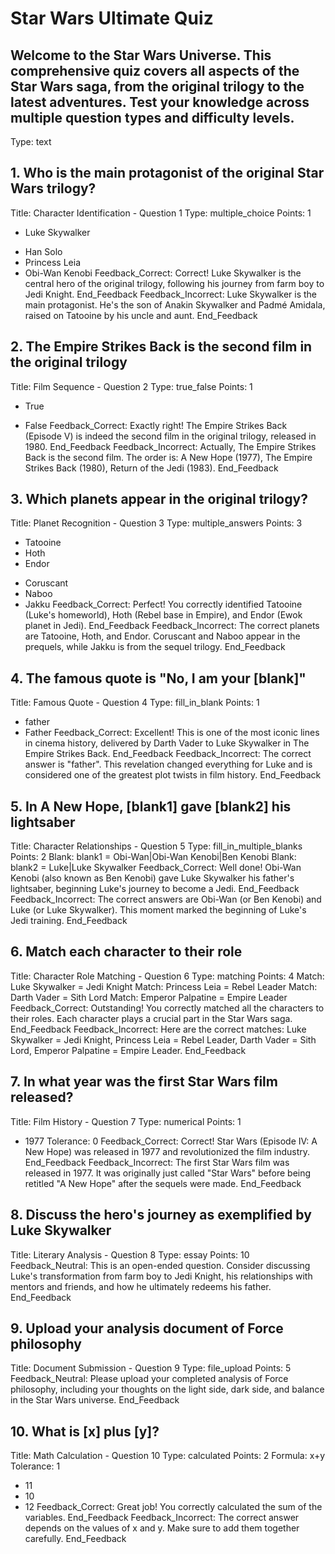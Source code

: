 # Star Wars Ultimate Quiz

## Welcome to the Star Wars Universe. This comprehensive quiz covers all aspects of the Star Wars saga, from the original trilogy to the latest adventures. Test your knowledge across multiple question types and difficulty levels.
Type: text

## 1. Who is the main protagonist of the original Star Wars trilogy?
Title: Character Identification - Question 1
Type: multiple_choice
Points: 1
* Luke Skywalker
- Han Solo
- Princess Leia
- Obi-Wan Kenobi
Feedback_Correct:
Correct! Luke Skywalker is the central hero of the original trilogy, following his journey from farm boy to Jedi Knight.
End_Feedback
Feedback_Incorrect:
Luke Skywalker is the main protagonist. He's the son of Anakin Skywalker and Padmé Amidala, raised on Tatooine by his uncle and aunt.
End_Feedback

## 2. The Empire Strikes Back is the second film in the original trilogy
Title: Film Sequence - Question 2
Type: true_false
Points: 1
* True
- False
Feedback_Correct:
Exactly right! The Empire Strikes Back (Episode V) is indeed the second film in the original trilogy, released in 1980.
End_Feedback
Feedback_Incorrect:
Actually, The Empire Strikes Back is the second film. The order is: A New Hope (1977), The Empire Strikes Back (1980), Return of the Jedi (1983).
End_Feedback

## 3. Which planets appear in the original trilogy?
Title: Planet Recognition - Question 3
Type: multiple_answers
Points: 3
* Tatooine
* Hoth
* Endor
- Coruscant
- Naboo
- Jakku
Feedback_Correct:
Perfect! You correctly identified Tatooine (Luke's homeworld), Hoth (Rebel base in Empire), and Endor (Ewok planet in Jedi).
End_Feedback
Feedback_Incorrect:
The correct planets are Tatooine, Hoth, and Endor. Coruscant and Naboo appear in the prequels, while Jakku is from the sequel trilogy.
End_Feedback

## 4. The famous quote is "No, I am your [blank]"
Title: Famous Quote - Question 4
Type: fill_in_blank
Points: 1
* father
* Father
Feedback_Correct:
Excellent! This is one of the most iconic lines in cinema history, delivered by Darth Vader to Luke Skywalker in The Empire Strikes Back.
End_Feedback
Feedback_Incorrect:
The correct answer is "father". This revelation changed everything for Luke and is considered one of the greatest plot twists in film history.
End_Feedback

## 5. In A New Hope, [blank1] gave [blank2] his lightsaber
Title: Character Relationships - Question 5
Type: fill_in_multiple_blanks
Points: 2
Blank: blank1 = Obi-Wan|Obi-Wan Kenobi|Ben Kenobi
Blank: blank2 = Luke|Luke Skywalker
Feedback_Correct:
Well done! Obi-Wan Kenobi (also known as Ben Kenobi) gave Luke Skywalker his father's lightsaber, beginning Luke's journey to become a Jedi.
End_Feedback
Feedback_Incorrect:
The correct answers are Obi-Wan (or Ben Kenobi) and Luke (or Luke Skywalker). This moment marked the beginning of Luke's Jedi training.
End_Feedback

## 6. Match each character to their role
Title: Character Role Matching - Question 6
Type: matching
Points: 4
Match: Luke Skywalker = Jedi Knight
Match: Princess Leia = Rebel Leader
Match: Darth Vader = Sith Lord
Match: Emperor Palpatine = Empire Leader
Feedback_Correct:
Outstanding! You correctly matched all the characters to their roles. Each character plays a crucial part in the Star Wars saga.
End_Feedback
Feedback_Incorrect:
Here are the correct matches: Luke Skywalker = Jedi Knight, Princess Leia = Rebel Leader, Darth Vader = Sith Lord, Emperor Palpatine = Empire Leader.
End_Feedback

## 7. In what year was the first Star Wars film released?
Title: Film History - Question 7
Type: numerical
Points: 1
* 1977
Tolerance: 0
Feedback_Correct:
Correct! Star Wars (Episode IV: A New Hope) was released in 1977 and revolutionized the film industry.
End_Feedback
Feedback_Incorrect:
The first Star Wars film was released in 1977. It was originally just called "Star Wars" before being retitled "A New Hope" after the sequels were made.
End_Feedback

## 8. Discuss the hero's journey as exemplified by Luke Skywalker
Title: Literary Analysis - Question 8
Type: essay
Points: 10
Feedback_Neutral:
This is an open-ended question. Consider discussing Luke's transformation from farm boy to Jedi Knight, his relationships with mentors and friends, and how he ultimately redeems his father.
End_Feedback

## 9. Upload your analysis document of Force philosophy
Title: Document Submission - Question 9
Type: file_upload
Points: 5
Feedback_Neutral:
Please upload your completed analysis of Force philosophy, including your thoughts on the light side, dark side, and balance in the Star Wars universe.
End_Feedback

## 10. What is [x] plus [y]?
Title: Math Calculation - Question 10
Type: calculated
Points: 2
Formula: x+y
Tolerance: 1
* 11
* 10
* 12
Feedback_Correct:
Great job! You correctly calculated the sum of the variables.
End_Feedback
Feedback_Incorrect:
The correct answer depends on the values of x and y. Make sure to add them together carefully.
End_Feedback
